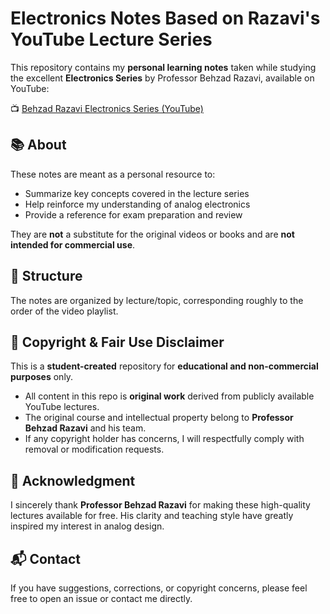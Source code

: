 # Electronics Notes Based on Razavi's YouTube Lecture Series

This repository contains my **personal learning notes** taken while studying the excellent **Electronics Series** by Professor Behzad Razavi, available on YouTube:

📺 [Behzad Razavi Electronics Series (YouTube)](https://www.youtube.com/watch?v=yQDfVJzEymI&list=PLyYrySVqmyVPzvVlPW-TTzHhNWg1J_0LU&ab_channel=BehzadRazavi%28LongKong%29)

## 📚 About

These notes are meant as a personal resource to:
- Summarize key concepts covered in the lecture series
- Help reinforce my understanding of analog electronics
- Provide a reference for exam preparation and review

They are **not** a substitute for the original videos or books and are **not intended for commercial use**.

## 📌 Structure

The notes are organized by lecture/topic, corresponding roughly to the order of the video playlist.

## 📄 Copyright & Fair Use Disclaimer

This is a **student-created** repository for **educational and non-commercial purposes** only.

- All content in this repo is **original work** derived from publicly available YouTube lectures.
- The original course and intellectual property belong to **Professor Behzad Razavi** and his team.
- If any copyright holder has concerns, I will respectfully comply with removal or modification requests.

## 🙏 Acknowledgment

I sincerely thank **Professor Behzad Razavi** for making these high-quality lectures available for free. His clarity and teaching style have greatly inspired my interest in analog design.

## 📬 Contact

If you have suggestions, corrections, or copyright concerns, please feel free to open an issue or contact me directly.

